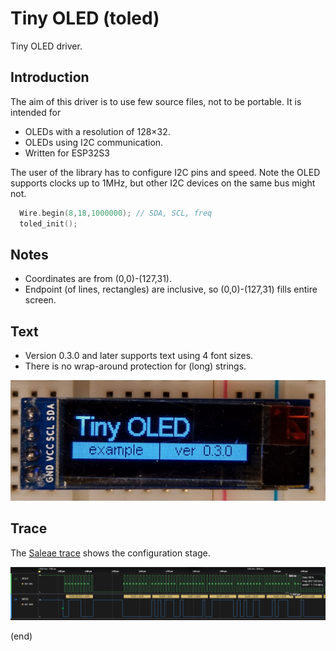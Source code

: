 # Tiny OLED (toled)

Tiny OLED driver.


## Introduction

The aim of this driver is to use few source files, not to be portable.
It is intended for

- OLEDs with a resolution of 128×32.
- OLEDs using I2C communication.
- Written for ESP32S3

The user of the library has to configure I2C pins and speed.
Note the OLED supports clocks up to 1MHz, but other I2C devices on the same bus might not. 

```c++
  Wire.begin(8,18,1000000); // SDA, SCL, freq
  toled_init();
```


## Notes

- Coordinates are from (0,0)-(127,31).
- Endpoint (of lines, rectangles) are inclusive, so (0,0)-(127,31) fills entire screen.


## Text

- Version 0.3.0 and later supports text using 4 font sizes.
- There is no wrap-around protection for (long) strings.

![text](extra/toled-font.jpg)


## Trace

The [Saleae trace](extra/trace.sal) shows the configuration stage.

![trace](extra/trace.png)

(end)
